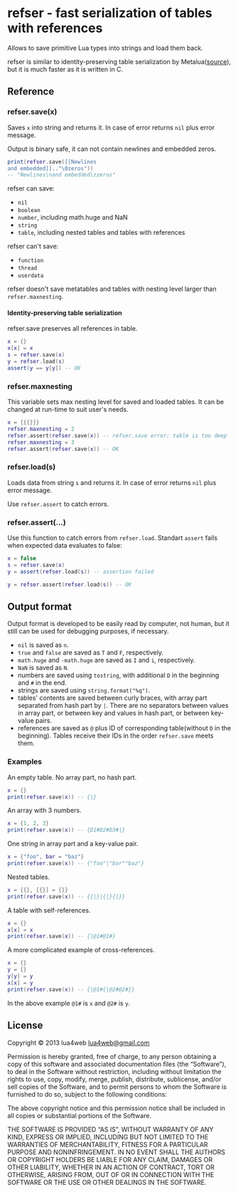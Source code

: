 # refser - fast serialization of tables with references

Allows to save primitive Lua types into strings and load them back. 

refser is similar to identity-preserving table serialization by Metalua([source](https://github.com/fab13n/metalua/blob/no-dll/src/lib/serialize.lua)), but it is much faster as it is written in C. 

## Reference

### refser.save(x)

Saves `x` into string and returns it. In case of error returns `nil` plus error message. 

Output is binary safe, it can not contain newlines and embedded zeros. 

```lua
print(refser.save([[Newlines
and embedded]].."\0zeros"))
-- "Newlines\nand embedded\zzeros"
```

refser can save: 

* `nil`
* `boolean`
* `number`, including math.huge and NaN
* `string`
* `table`, including nested tables and tables with references

refser can't save:

* `function`
* `thread`
* `userdata`

refser doesn't save metatables and tables with nesting level larger than `refser.maxnesting`. 

#### Identity-preserving table serialization

refser.save preserves all references in table. 

```lua
x = {}
x[x] = x
s = refser.save(x)
y = refser.load(s)
assert(y == y[y]) -- OK
```

### refser.maxnesting

This variable sets max nesting level for saved and loaded tables. It can be changed at run-time to suit user's needs. 

```lua
x = {{{}}}
refser.maxnesting = 2
refser.assert(refser.save(x)) -- refser.save error: table is too deep
refser.maxnesting = 3
refser.assert(refser.save(x)) -- OK
```

### refser.load(s)

Loads data from string `s` and returns it. In case of error returns `nil` plus error message. 

Use `refser.assert` to catch errors. 

### refser.assert(...)

Use this function to catch errors from `refser.load`. Standart `assert` fails when expected data evaluates to false:

```lua
x = false
s = refser.save(x)
y = assert(refser.load(s)) -- assertion failed

y = refser.assert(refser.load(s)) -- OK
```

## Output format

Output format is developed to be easily read by computer, not human, but it still can be used for debugging purposes, if necessary. 

* `nil` is saved as `n`. 
* `true` and `false` are saved as `T` and `F`, respectively. 
* `math.huge` and `-math.huge` are saved as `I` and `i`, respectively. 
* `NaN` is saved as `N`. 
* numbers are saved using `tostring`, with additional `D` in the beginning and `#` in the end. 
* strings are saved using `string.format("%q")`. 
* tables' contents are saved between curly braces, with array part separated from hash part by `|`. There are no separators between values in array part, or between key and values in hash part, or between key-value pairs. 
* references are saved as `@` plus ID of corresponding table(without `D` in the beginning). Tables receive their IDs in the order `refser.save` meets them. 

### Examples

An empty table. No array part, no hash part. 

```lua
x = {}
print(refser.save(x)) -- {|}
```

An array with 3 numbers. 

```lua
x = {1, 2, 3}
print(refser.save(x)) -- {D1#D2#D3#|}
```

One string in array part and a key-value pair. 

```lua
x = {"foo", bar = "baz"}
print(refser.save(x)) -- {"foo"|"bar""baz"}
```

Nested tables. 

```lua
x = {{}, [{}] = {}}
print(refser.save(x)) -- {{|}|{|}{|}}
```

A table with self-references. 

```lua
x = {}
x[x] = x
print(refser.save(x)) -- {|@1#@1#}
```

A more complicated example of cross-references. 

```lua
x = {}
y = {}
y[y] = y
x[x] = y
print(refser.save(x)) -- {|@1#{|@2#@2#}}
```

In the above example `@1#` is `x` and `@2#` is `y`. 

## License

Copyright © 2013 lua4web <lua4web@gmail.com>

Permission is hereby granted, free of charge, to any person obtaining a copy of this software and associated documentation files (the “Software”), to deal in the Software without restriction, including without limitation the rights to use, copy, modify, merge, publish, distribute, sublicense, and/or sell copies of the Software, and to permit persons to whom the Software is furnished to do so, subject to the following conditions:

The above copyright notice and this permission notice shall be included in all copies or substantial portions of the Software.

THE SOFTWARE IS PROVIDED “AS IS”, WITHOUT WARRANTY OF ANY KIND, EXPRESS OR IMPLIED, INCLUDING BUT NOT LIMITED TO THE WARRANTIES OF MERCHANTABILITY, FITNESS FOR A PARTICULAR PURPOSE AND NONINFRINGEMENT. IN NO EVENT SHALL THE AUTHORS OR COPYRIGHT HOLDERS BE LIABLE FOR ANY CLAIM, DAMAGES OR OTHER LIABILITY, WHETHER IN AN ACTION OF CONTRACT, TORT OR OTHERWISE, ARISING FROM, OUT OF OR IN CONNECTION WITH THE SOFTWARE OR THE USE OR OTHER DEALINGS IN THE SOFTWARE. 
